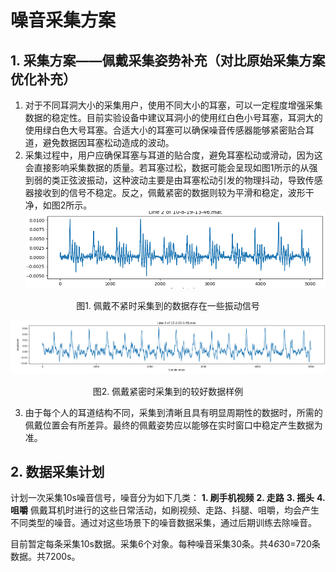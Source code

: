 # 噪音采集方案
## 1. 采集方案——佩戴采集姿势补充（对比原始采集方案优化补充）
1. 对于不同耳洞大小的采集用户，使用不同大小的耳塞，可以一定程度增强采集数据的稳定性。目前实验设备中建议耳洞小的使用红白色小号耳塞，耳洞大的使用绿白色大号耳塞。合适大小的耳塞可以确保噪音传感器能够紧密贴合耳道，避免数据因耳塞松动造成的波动。
2. 采集过程中，用户应确保耳塞与耳道的贴合度，避免耳塞松动或滑动，因为这会直接影响采集数据的质量。若耳塞过松，数据可能会呈现如图1所示的从强到弱的类正弦波振动，这种波动主要是由耳塞松动引发的物理抖动，导致传感器接收到的信号不稳定。反之，佩戴紧密的数据则较为平滑和稳定，波形干净，如图2所示。
![alt text](image-1.png)
<p align="center">图1. 佩戴不紧时采集到的数据存在一些振动信号</p>  

![alt 1text](image-2.png)
<p align="center">图2. 佩戴紧密时采集到的较好数据样例</p>

3. 由于每个人的耳道结构不同，采集到清晰且具有明显周期性的数据时，所需的佩戴位置会有所差异。最终的佩戴姿势应以能够在实时窗口中稳定产生数据为准。

## 2. 数据采集计划
计划一次采集10s噪音信号，噪音分为如下几类：
**1. 刷手机视频**
**2. 走路**
**3. 摇头**
**4. 咀嚼**
佩戴耳机时进行的这些日常活动，如刷视频、走路、抖腿、咀嚼，均会产生不同类型的噪音。通过对这些场景下的噪音数据采集，通过后期训练去除噪音。

目前暂定每条采集10s数据。采集6个对象。每种噪音采集30条。共4*6*30=720条数据。共7200s。